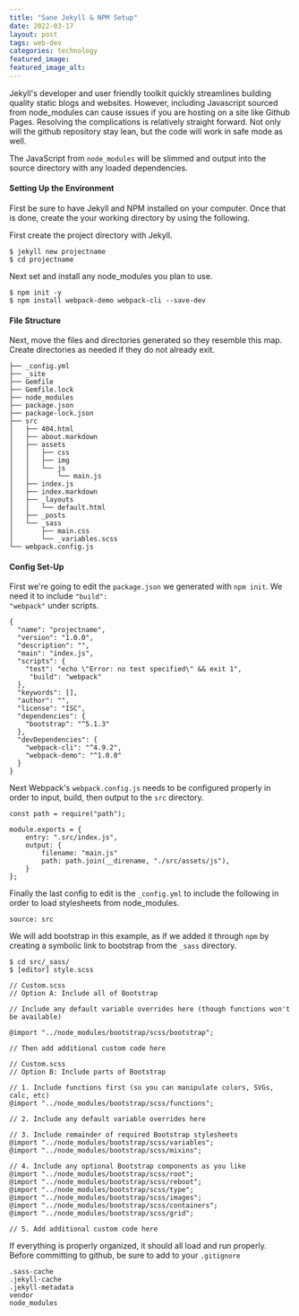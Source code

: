 ```yaml
---
title: "Sane Jekyll & NPM Setup"
date: 2022-03-17
layout:	post
tags: web-dev 
categories: technology
featured_image:
featured_image_alt:
---
```

Jekyll's developer and user friendly toolkit quickly streamlines building quality static blogs and websites. However, including Javascript sourced from node_modules can cause issues if you are hosting on a site like Github Pages. Resolving the complications is relatively straight forward. Not only will the github repository stay lean, but the code will work in safe mode as well.

The JavaScript from <code>node_modules</code> will be slimmed and output into the source directory with any loaded dependencies.

#### Setting Up the Environment
First be sure to have Jekyll and NPM installed on your computer. Once that is done, create the your working directory by using the following.

First create the project directory with Jekyll.
```
$ jekyll new projectname
$ cd projectname
```

Next set and install any node_modules you plan to use.
```
$ npm init -y
$ npm install webpack-demo webpack-cli --save-dev
```


#### File Structure
Next, move the files and directories generated so they resemble this map. Create directories as needed if they do not already exit.

```
├── _config.yml
├── _site
├── Gemfile
├── Gemfile.lock
├── node_modules
├── package.json
├── package-lock.json
├── src
│   ├── 404.html
│   ├── about.markdown
│   ├── assets
│   │   ├── css
│   │   ├── img
│   │   └── js
│   │       └── main.js
│   ├── index.js
│   ├── index.markdown
│   ├── _layouts
│   │   └── default.html
│   ├── _posts
│   └── _sass
│       ├── main.css
│       └── _variables.scss
└── webpack.config.js
```
#### Config Set-Up

First we're going to edit the <code>package.json</code> we generated with <code>npm init</code>. We need it to include <code>"build": "webpack"</code> under scripts. 

```
{
  "name": "projectname",
  "version": "1.0.0",
  "description": "",
  "main": "index.js",
  "scripts": {
    "test": "echo \"Error: no test specified\" && exit 1",
	 "build": "webpack"
  },
  "keywords": [],
  "author": "",
  "license": "ISC",
  "dependencies": {
    "bootstrap": "^5.1.3"
  },
  "devDependencies": {
    "webpack-cli": "^4.9.2",
    "webpack-demo": "^1.0.0"
  }
}
```


Next Webpack's <code>webpack.config.js</code> needs to be configured properly in order to input, build, then output to the <code>src</code> directory. 

```
const path = require("path");

module.exports = {
	entry: ".src/index.js",
	output: {
		filename: "main.js"
		path: path.join(__direname, "./src/assets/js"),
	}
};
```

Finally the last config to edit is the <code>\_config.yml</code> to include the following in order to load stylesheets from node_modules.

```
source: src
```
We will add bootstrap in this example, as if we added it through <code>npm</code> by creating a symbolic link to bootstrap from the <code>\_sass</code> directory.

```
$ cd src/_sass/
$ [editor] style.scss
```

```
// Custom.scss
// Option A: Include all of Bootstrap

// Include any default variable overrides here (though functions won't be available)

@import "../node_modules/bootstrap/scss/bootstrap";

// Then add additional custom code here

// Custom.scss
// Option B: Include parts of Bootstrap

// 1. Include functions first (so you can manipulate colors, SVGs, calc, etc)
@import "../node_modules/bootstrap/scss/functions";

// 2. Include any default variable overrides here

// 3. Include remainder of required Bootstrap stylesheets
@import "../node_modules/bootstrap/scss/variables";
@import "../node_modules/bootstrap/scss/mixins";

// 4. Include any optional Bootstrap components as you like
@import "../node_modules/bootstrap/scss/root";
@import "../node_modules/bootstrap/scss/reboot";
@import "../node_modules/bootstrap/scss/type";
@import "../node_modules/bootstrap/scss/images";
@import "../node_modules/bootstrap/scss/containers";
@import "../node_modules/bootstrap/scss/grid";

// 5. Add additional custom code here

```
If everything is properly organized, it should all load and run properly. Before committing to github, be sure to add to your <code>.gitignore</code>

```
.sass-cache
.jekyll-cache
.jekyll-metadata
vendor
node_modules
```
